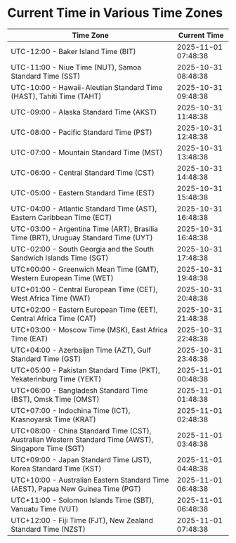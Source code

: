 # Current Time in Various Time Zones

| Time Zone | Current Time |
|-----------|--------------|
| UTC-12:00 - Baker Island Time (BIT) | 2025-11-01 07:48:38 |
| UTC-11:00 - Niue Time (NUT), Samoa Standard Time (SST) | 2025-10-31 08:48:38 |
| UTC-10:00 - Hawaii-Aleutian Standard Time (HAST), Tahiti Time (TAHT) | 2025-10-31 09:48:38 |
| UTC-09:00 - Alaska Standard Time (AKST) | 2025-10-31 11:48:38 |
| UTC-08:00 - Pacific Standard Time (PST) | 2025-10-31 12:48:38 |
| UTC-07:00 - Mountain Standard Time (MST) | 2025-10-31 13:48:38 |
| UTC-06:00 - Central Standard Time (CST) | 2025-10-31 14:48:38 |
| UTC-05:00 - Eastern Standard Time (EST) | 2025-10-31 15:48:38 |
| UTC-04:00 - Atlantic Standard Time (AST), Eastern Caribbean Time (ECT) | 2025-10-31 16:48:38 |
| UTC-03:00 - Argentina Time (ART), Brasília Time (BRT), Uruguay Standard Time (UYT) | 2025-10-31 16:48:38 |
| UTC-02:00 - South Georgia and the South Sandwich Islands Time (SGT) | 2025-10-31 17:48:38 |
| UTC±00:00 - Greenwich Mean Time (GMT), Western European Time (WET) | 2025-10-31 19:48:38 |
| UTC+01:00 - Central European Time (CET), West Africa Time (WAT) | 2025-10-31 20:48:38 |
| UTC+02:00 - Eastern European Time (EET), Central Africa Time (CAT) | 2025-10-31 21:48:38 |
| UTC+03:00 - Moscow Time (MSK), East Africa Time (EAT) | 2025-10-31 22:48:38 |
| UTC+04:00 - Azerbaijan Time (AZT), Gulf Standard Time (GST) | 2025-10-31 23:48:38 |
| UTC+05:00 - Pakistan Standard Time (PKT), Yekaterinburg Time (YEKT) | 2025-11-01 00:48:38 |
| UTC+06:00 - Bangladesh Standard Time (BST), Omsk Time (OMST) | 2025-11-01 01:48:38 |
| UTC+07:00 - Indochina Time (ICT), Krasnoyarsk Time (KRAT) | 2025-11-01 02:48:38 |
| UTC+08:00 - China Standard Time (CST), Australian Western Standard Time (AWST), Singapore Time (SGT) | 2025-11-01 03:48:38 |
| UTC+09:00 - Japan Standard Time (JST), Korea Standard Time (KST) | 2025-11-01 04:48:38 |
| UTC+10:00 - Australian Eastern Standard Time (AEST), Papua New Guinea Time (PGT) | 2025-11-01 06:48:38 |
| UTC+11:00 - Solomon Islands Time (SBT), Vanuatu Time (VUT) | 2025-11-01 06:48:38 |
| UTC+12:00 - Fiji Time (FJT), New Zealand Standard Time (NZST) | 2025-11-01 07:48:38 |
